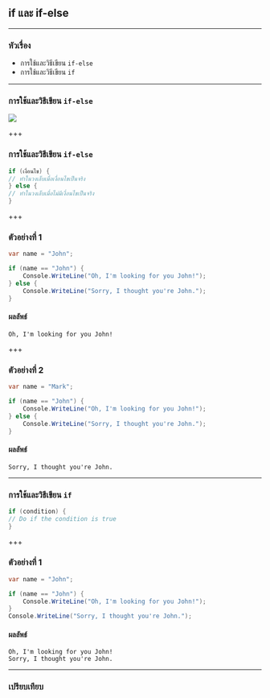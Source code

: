 ## if และ if-else

---

### หัวเรื่อง

- การใช้และวิธีเขียน `if-else`
- การใช้และวิธีเขียน `if`

---

### การใช้และวิธีเขียน `if-else`

![](https://scontent.fbkk12-2.fna.fbcdn.net/v/t1.15752-9/80364338_468173750506209_4044486942190993408_n.png?_nc_cat=104&_nc_eui2=AeHUH_RVHYxXhQ7Fs8s5-t9pSlA3Hk5W0_4xKaPHPjzWD6Vm1iijkcVtVhLTW362vZuyJjkHXr5hVc7t90K7HirwERHulUXtowGBktE5su5vDw&_nc_oc=AQm5k4TreAzPqL1RkfHHycyZdlq-L7UUmsuoiBGyR0g_5hlmcM78HOwfzecn0ozSQs8&_nc_ht=scontent.fbkk12-2.fna&oh=9082c1d02458b519a472c5e2a7cd04df&oe=5EA9E437)

+++

### การใช้และวิธีเขียน `if-else`

```csharp
if (เงื่อนไข) {
// ทำในวงเล็บเมื่อเงื่อนไขเป็นจริง
} else {
// ทำในวงเล็บเมื่อไม่มีเงื่อนไขเป็นจริง
}
```

+++

### ตัวอย่างที่ 1

```csharp
var name = "John";

if (name == "John") {
	Console.WriteLine("Oh, I'm looking for you John!");
} else {
	Console.WriteLine("Sorry, I thought you're John.");
}
```

#### ผลลัพธ์

```text
Oh, I'm looking for you John!
```

+++

### ตัวอย่างที่ 2

```csharp
var name = "Mark";

if (name == "John") {
	Console.WriteLine("Oh, I'm looking for you John!");
} else {
	Console.WriteLine("Sorry, I thought you're John.");
}
```

#### ผลลัพธ์

```text
Sorry, I thought you're John.
```

---

### การใช้และวิธีเขียน `if` 

```csharp
if (condition) {
// Do if the condition is true
}
```

+++

### ตัวอย่างที่ 1

```csharp
var name = "John";

if (name == "John") {
	Console.WriteLine("Oh, I'm looking for you John!");
}
Console.WriteLine("Sorry, I thought you're John.");
```

#### ผลลัพธ์

```text
Oh, I'm looking for you John!
Sorry, I thought you're John.
```
---

### เปรียบเทียบ
